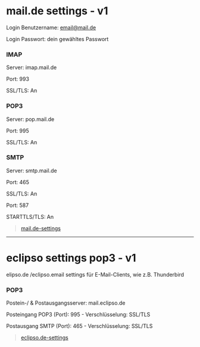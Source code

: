 # mail.de settings - v1

Login Benutzername: email@mail.de

Login Passwort: dein gewähltes Passwort


### IMAP
Server: imap.mail.de

Port: 993

SSL/TLS: An

### POP3
Server: pop.mail.de

Port: 995

SSL/TLS: An


### SMTP
Server: smtp.mail.de

Port: 465

SSL/TLS: An

Port: 587

STARTTLS/TLS: An


> [mail.de-settings](https://mail.de/de/hilfe/nachrichten/externe_e-mail_clients/pop3-imap_einstellungen)



--------------------------------------------------------------------------------



# eclipso settings pop3 - v1

elipso.de /eclipso.email settings für E-Mail-Clients, wie z.B. Thunderbird

### POP3


Postein-/ & Postausgangsserver: mail.eclipso.de

Posteingang POP3 (Port): 995 - Verschlüsselung: SSL/TLS

Postausgang SMTP (Port): 465 - Verschlüsselung: SSL/TLS


> [eclipso.de-settings](https://www.eclipso.de/faq/e-mail/einrichtung-pop3-mit-mozilla-thunderbird)
